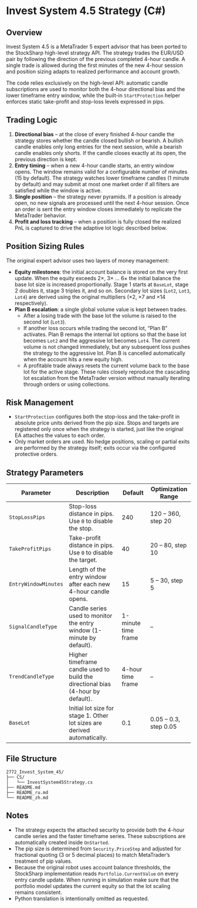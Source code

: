 # Invest System 4.5 Strategy (C#)

## Overview
Invest System 4.5 is a MetaTrader 5 expert advisor that has been ported to the StockSharp high-level strategy API. The strategy trades the EUR/USD pair by following the direction of the previous completed 4-hour candle. A single trade is allowed during the first minutes of the new 4-hour session and position sizing adapts to realized performance and account growth.

The code relies exclusively on the high-level API: automatic candle subscriptions are used to monitor both the 4-hour directional bias and the lower timeframe entry window, while the built-in `StartProtection` helper enforces static take-profit and stop-loss levels expressed in pips.

## Trading Logic
1. **Directional bias** – at the close of every finished 4-hour candle the strategy stores whether the candle closed bullish or bearish. A bullish candle enables only long entries for the next session, while a bearish candle enables only shorts. If the candle closes exactly at its open, the previous direction is kept.
2. **Entry timing** – when a new 4-hour candle starts, an entry window opens. The window remains valid for a configurable number of minutes (15 by default). The strategy watches lower timeframe candles (1 minute by default) and may submit at most one market order if all filters are satisfied while the window is active.
3. **Single position** – the strategy never pyramids. If a position is already open, no new signals are processed until the next 4-hour session. Once an order is sent the entry window closes immediately to replicate the MetaTrader behavior.
4. **Profit and loss tracking** – when a position is fully closed the realized PnL is captured to drive the adaptive lot logic described below.

## Position Sizing Rules
The original expert advisor uses two layers of money management:
- **Equity milestones**: the initial account balance is stored on the very first update. When the equity exceeds 2×, 3× … 6× the initial balance the base lot size is increased proportionally. Stage 1 starts at `BaseLot`, stage 2 doubles it, stage 3 triples it, and so on. Secondary lot sizes (`Lot2`, `Lot3`, `Lot4`) are derived using the original multipliers (×2, ×7 and ×14 respectively).
- **Plan B escalation**: a single global volume value is kept between trades.
  - After a losing trade with the base lot the volume is raised to the second lot (`Lot3`).
  - If another loss occurs while trading the second lot, “Plan B” activates. Plan B remaps the internal lot options so that the base lot becomes `Lot2` and the aggressive lot becomes `Lot4`. The current volume is not changed immediately, but any subsequent loss pushes the strategy to the aggressive lot. Plan B is cancelled automatically when the account hits a new equity high.
  - A profitable trade always resets the current volume back to the base lot for the active stage.
These rules closely reproduce the cascading lot escalation from the MetaTrader version without manually iterating through orders or using collections.

## Risk Management
- `StartProtection` configures both the stop-loss and the take-profit in absolute price units derived from the pip size. Stops and targets are registered only once when the strategy is started, just like the original EA attaches the values to each order.
- Only market orders are used. No hedge positions, scaling or partial exits are performed by the strategy itself; exits occur via the configured protective orders.

## Strategy Parameters
| Parameter | Description | Default | Optimization Range |
|-----------|-------------|---------|--------------------|
| `StopLossPips` | Stop-loss distance in pips. Use `0` to disable the stop. | 240 | 120 – 360, step 20 |
| `TakeProfitPips` | Take-profit distance in pips. Use `0` to disable the target. | 40 | 20 – 80, step 10 |
| `EntryWindowMinutes` | Length of the entry window after each new 4-hour candle opens. | 15 | 5 – 30, step 5 |
| `SignalCandleType` | Candle series used to monitor the entry window (1-minute by default). | 1-minute time frame | – |
| `TrendCandleType` | Higher timeframe candle used to build the directional bias (4-hour by default). | 4-hour time frame | – |
| `BaseLot` | Initial lot size for stage 1. Other lot sizes are derived automatically. | 0.1 | 0.05 – 0.3, step 0.05 |

## File Structure
```
2772_Invest_System_45/
├── CS/
│   └── InvestSystem45Strategy.cs
├── README.md
├── README_ru.md
└── README_zh.md
```

## Notes
- The strategy expects the attached security to provide both the 4-hour candle series and the faster timeframe series. These subscriptions are automatically created inside `OnStarted`.
- The pip size is determined from `Security.PriceStep` and adjusted for fractional quoting (3 or 5 decimal places) to match MetaTrader’s treatment of pip values.
- Because the original robot uses account balance thresholds, the StockSharp implementation reads `Portfolio.CurrentValue` on every entry candle update. When running in simulation make sure that the portfolio model updates the current equity so that the lot scaling remains consistent.
- Python translation is intentionally omitted as requested.
